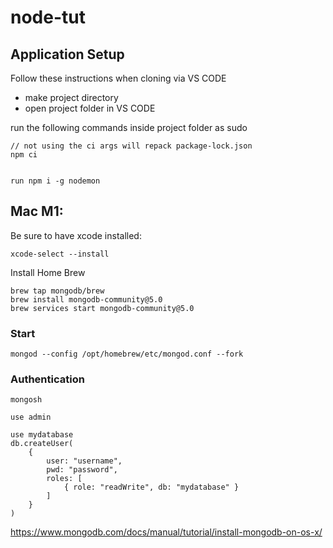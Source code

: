 # node-tut



## Application Setup

Follow these instructions when cloning via VS CODE

* make project directory
* open project folder in VS CODE

run the following commands inside project folder as sudo
```
// not using the ci args will repack package-lock.json
npm ci  
 
```

```
run npm i -g nodemon
```

## Mac M1:
Be sure to have xcode installed:
```
xcode-select --install
```
Install Home Brew
```
brew tap mongodb/brew
brew install mongodb-community@5.0
brew services start mongodb-community@5.0

```
### Start
```
mongod --config /opt/homebrew/etc/mongod.conf --fork
```

### Authentication
```
mongosh

use admin

use mydatabase
db.createUser(
    {
        user: "username",
        pwd: "password",
        roles: [
            { role: "readWrite", db: "mydatabase" }
        ]
    }
)
```




https://www.mongodb.com/docs/manual/tutorial/install-mongodb-on-os-x/

